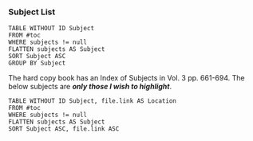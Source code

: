 ### Subject List
```dataview
TABLE WITHOUT ID Subject
FROM #toc
WHERE subjects != null
FLATTEN subjects AS Subject
SORT Subject ASC
GROUP BY Subject
```

The hard copy book has an Index of Subjects in Vol. 3 pp. 661-694.
The below subjects are ***only those I wish to highlight***.

`````dataview
TABLE WITHOUT ID Subject, file.link AS Location
FROM #toc
WHERE subjects != null
FLATTEN subjects AS Subject
SORT Subject ASC, file.link ASC
`````